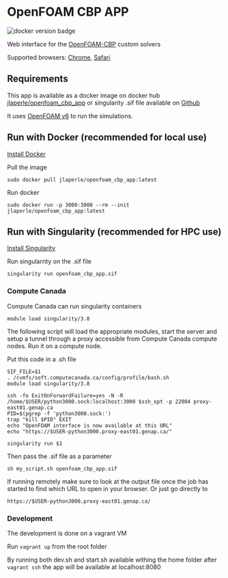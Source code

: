 # OpenFOAM CBP APP
![docker version badge](https://img.shields.io/docker/v/jlaperle/openfoam_cbp_app?color=blue&sort=semver)

Web interface for the [OpenFOAM-CBP](https://gitlab.ethz.ch/openfoam-cbp) custom solvers

Supported browsers: [Chrome](https://www.google.com/chrome/), [Safari](https://www.apple.com/safari/)

## Requirements

This app is available as a docker image on docker hub [jlaperle/openfoam_cbp_app](https://hub.docker.com/repository/docker/jlaperle/openfoam_gui) or singularity .sif file available on [Github](https://github.com/laperlej/openfoam_cbp_app/releases)

It uses [OpenFOAM v6](https://openfoam.org/version/6/) to run the simulations.

## Run with Docker (recommended for local use)
[Install Docker](https://docs.docker.com/get-docker/)

Pull the image

```
sudo docker pull jlaperle/openfoam_cbp_app:latest
```

Run docker

```
sudo docker run -p 3000:3000 --rm --init jlaperle/openfoam_cbp_app:latest
```

## Run with Singularity (recommended for HPC use)
[Install Singularity](https://sylabs.io/guides/3.0/user-guide/installation.html)

Run singularrity on the .sif file

`singularity run openfoam_cbp_app.sif`

### Compute Canada
Compute Canada can run singularity containers

`module load singularity/3.8`

The following script will load the appropriate modules, start the server and setup a tunnel through a proxy accessible from Compute Canada compute nodes. Run it on a compute node.

Put this code in a .sh file

```
SIF_FILE=$1
. /cvmfs/soft.computecanada.ca/config/profile/bash.sh
module load singularity/3.8

ssh -fo ExitOnForwardFailure=yes -N -R /home/$USER/python3000.sock:localhost:3000 $ssh_opt -p 22004 proxy-east01.genap.ca
PID=$(pgrep -f 'python3000.sock:')
trap "kill $PID" EXIT
echo "OpenFOAM interface is now available at this URL"
echo "https://$USER-python3000.proxy-east01.genap.ca/"

singularity run $1
```

Then pass the .sif file as a parameter

`sh my_script.sh openfoam_cbp_app.sif`

If running remotely make sure to look at the output file once the job has started to find which URL to open in your browser. Or just go directly to

`https://$USER-python3000.proxy-east01.genap.ca/`

### Development

The development is done on a vagrant VM

Run `vagrant up` from the root folder

By running both dev.sh and start.sh available withing the home folder after `vagrant ssh` the app will be available at localhost:8080
